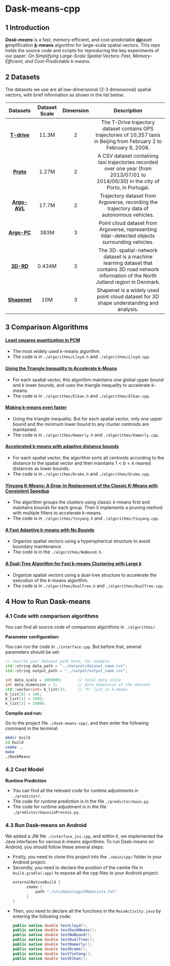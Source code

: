 # Dask-means-cpp
## 1 Introduction

***Dask-means*** is a fast, memory-efficient, and cost-predictable <u>**da**</u>taset <u>**s**</u>implification **<u>$k$</u>-means** algorithm for large-scale spatial vectors. This repo holds the source code and scripts for reproducing the key experiments of our paper: *On Simplifying Large-Scale Spatial Vectors: Fast, Memory-Efficient, and Cost-Predictable k-means*.

## 2 Datasets

The datasets we use are all low-dimensional (2-3 dimensional) spatial vectors, with brief information as shown in the list below:

|                           Datasets                           | Dataset Scale | Dimension |                         Description                          |
| :----------------------------------------------------------: | :-----------: | :-------: | :----------------------------------------------------------: |
| **[T-drive](https://www.microsoft.com/en-us/research/publication/t-drive-trajectory-data-sample/)** |     11.3M     |     2     | The T-Drive trajectory dataset contains GPS trajectories of 10,357 taxis in Beijing from February 2 to February 8, 2008. |
| **[Proto](https://figshare.com/articles/dataset/Porto_taxi_trajectories/12302165?file=22677902)** |     1.27M     |     2     | A CSV dataset containing taxi trajectories recorded over one year (from 2013/07/01 to 2014/06/30) in the city of Porto, in Portugal. |
|      **[Argo-AVL](https://www.argoverse.org/av2.html)**      |     17.7M     |     2     | Trajectory dataset from Argoverse, recording the trajectory data of autonomous vehicles. |
| **[Argo-PC](https://github.com/ApolloScapeAuto/dataset-api/tree/master/3d_detection_tracking)** |     383M      |     3     | Point cloud dataset from Argoverse, representing lidar-detected objects surrounding vehicles. |
| **[3D-RD](https://networkrepository.com/3D-spatial-network.php)** |    0.434M     |     3     | The 3D-spatial-network dataset is a machine learning dataset that contains 3D road network information of the North Jutland region in Denmark. |
|            **[Shapenet](https://shapenet.org/)**             |      10M      |     3     | Shapenet is a widely used point cloud dataset for 3D shape understanding and analysis. |


## 3 Comparison Algorithms

#### [Least squares quantization in PCM](https://hal.science/hal-04614938/document)

- The most widely used $k$-means algorithm.
- The code is in `./algorithms/Lloyd.h` and `./algorithms/Lloyd.cpp`. 

#### [Using the Triangle Inequality to Accelerate k-Means](https://cdn.aaai.org/ICML/2003/ICML03-022.pdf)

- For each spatial vector, this algorithm maintains one global upper bound and $k$ lower bounds, and uses the triangle inequality to accelerate $k$-means.
- The code is in `./algorithms/Elkan.h` and `./algorithms/Elkan.cpp`.

#### [Making k-means even faster](https://epubs.siam.org/doi/pdf/10.1137/1.9781611972801.12)

- Using the triangle inequality. But for each spatial vector, only one upper bound and the minimum lower bound to any cluster centroids are maintained.
- The code is in `./algorithms/Hamerly.h` and `./algorithms/Hamerly.cpp`.

#### [Accelerated k-means with adaptive distance bounds](http://opt.kyb.tuebingen.mpg.de/papers/opt2012_paper_13.pdf)

- For each spatial vector, the algorithm sorts all centroids according to the distance to the spatial vector and then maintains $1<b<k$ nearest distances as lower bounds.
- The code is in `./algorithms/Drake.h` and `./algorithms/Drake.cpp`.

#### [Yinyang K-Means: A Drop-In Replacement of the Classic K-Means with Consistent Speedup](https://proceedings.mlr.press/v37/ding15.pdf)

- The algorithm groups the clusters using classic $k$-means first and maintains bounds for each group. Then it implements a pruning method with multiple filters to accelerate $k$-means.
- The code is in `./algorithms/Yinyang.h` and `./algorithms/Yinyang.cpp`.

#### [A Fast Adaptive k-means with No Bounds](https://par.nsf.gov/servlets/purl/10286756)

- Organize spatial vectors using a hyperspherical structure to avoid boundary maintenance.
- The code is in the `./algorithms/NoBound.h`.

#### [A Dual-Tree Algorithm for Fast k-means Clustering with Large k](https://epubs.siam.org/doi/pdf/10.1137/1.9781611974973.34)

- Organize spatial vectors using a dual-tree structure to accelerate the execution of the $k$-means algorithm.
- The code is in `./algorithms/DualTree.h` and `./algorithms/DualTree.cpp`.

## 4 How to Run Dask-means

### 4.1 Code with comparison algorithms

You can find all source code of comparison algorithms in `./algorithms/`. 

**Parameter configuration:**

You can run the code in `./interface.cpp`. But before that, several parameters should be set:

```c++
// rewrite your dataset path here, for example
std::string data_path = "../dataset/dataset_name.txt";
std::string output_path = "../output/output_name.csv";

int data_scale = 1000000;       // total data scale
int data_dimension = 2;         // data dimension of the dataset
std::vector<int> k_list(3);     // "k" list in k-means
k_list[0] = 100;
k_list[1] = 1000;
k_list[2] = 10000;
```

**Compile and run:**

Go to the project file `./dask-means-cpp/`, and then enter the following command in the terminal:

```sh
mkdir build
cd build
cmake ..
make
./DaskMeans
```

### 4.2 Cost Model

**Runtime Prediction**

- You can find all the relevant code for runtime adjustments in `./predictor/`.
- The code for runtime prediction is in the file `./predictor/main.py`.
- The code for runtime adjustment is in the file `./predictor/GaussinProcess.py`.

### 4.3 Run Dask-means on Android

We added a JNI file `./interface_jni.cpp`, and within it, we implemented the Java interfaces for various $k$-means algorithms. To run Dask-means on Android, you should follow these several steps:
- Firstly, you need to clone this project into the `./main/cpp/` folder in your Android project.
- Secondly, you need to declare the position of the camke file in `build.gradle(:app)` to expose all the cpp files to your Android project.
  ```java
  externalNativeBuild {
        cmake {
            path "./src/main/cpp/CMakeLists.txt"
        }
  }
  ```
- Then, you need to declare all the functions in the `MainActivity.java` by entering the following code:
  ```java
  public native double testLloyd();
  public native double testDaskMeans();
  public native double testNoBound();
  public native double testDualTree();
  public native double testHamerly();
  public native double testDrake();
  public native double testYinYang();
  public native double testElkan();
  ```
